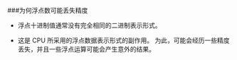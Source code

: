 ###为何浮点数可能丢失精度

- 浮点十进制值通常没有完全相同的二进制表示形式。 
  
- 这是 CPU 所采用的浮点数据表示形式的副作用。 为此，可能会经历一些精度丢失，并且一些浮点运算可能会产生意外的结果。